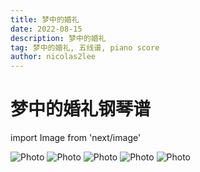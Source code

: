 ```yaml
---
title: 梦中的婚礼
date: 2022-08-15
description: 梦中的婚礼
tag: 梦中的婚礼, 五线谱, piano score
author: nicolas2lee
---
```


# 梦中的婚礼钢琴谱

import Image from 'next/image'

<Image
src="/images/piano_score/mariage_damour/1.jpg"
alt="Photo"
width={565}
height={800}
priority
className="next-image"
/>
<Image
src="/images/piano_score/mariage_damour/2.jpg"
alt="Photo"
width={565}
height={800}
priority
className="next-image"
/>
<Image
src="/images/piano_score/mariage_damour/3.jpg"
alt="Photo"
width={565}
height={800}
priority
className="next-image"
/>
<Image
src="/images/piano_score/mariage_damour/4.jpg"
alt="Photo"
width={565}
height={800}
priority
className="next-image"
/>
<Image
src="/images/piano_score/mariage_damour/5.jpg"
alt="Photo"
width={565}
height={800}
priority
className="next-image"
/>



